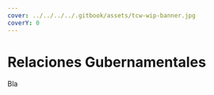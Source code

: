 ```yaml
---
cover: ../../../../.gitbook/assets/tcw-wip-banner.jpg
coverY: 0
---
```


# Relaciones Gubernamentales

Bla
